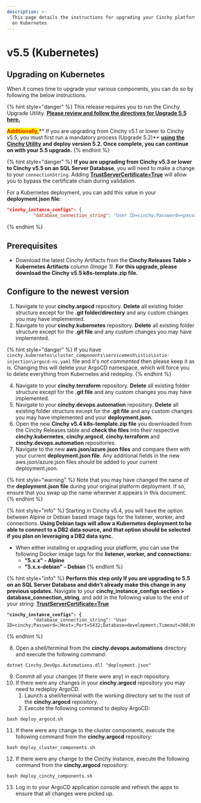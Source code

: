 ```yaml
---
description: >-
  This page details the instructions for upgrading your Cinchy platform to v5.5
  on Kubernetes
---
```


# v5.5 (Kubernetes)

## Upgrading on Kubernetes

When it comes time to upgrade your various components, you can do so by following the below instructions.

{% hint style="danger" %}
This release requires you to run the Cinchy Upgrade Utility. [**Please review and follow the directives for Upgrade 5.5 here.**](https://app.gitbook.com/o/-LDtM6UlhGoQ91uwM5SF/s/F1vvLbEMfTF1UqCFU9hs/~/changes/287/deployment-guide/upgrade-guides/upgrades/cinchy-upgrade-utility)

<mark style="color:red;">**Additionally,**</mark>** If you are upgrading from Cinchy v5.1 or lower to Cinchy v5.5, you must first run a mandatory process (Upgrade 5.2)** [**using the Cinchy Utility**](https://app.gitbook.com/o/-LDtM6UlhGoQ91uwM5SF/s/F1vvLbEMfTF1UqCFU9hs/~/changes/287/deployment-guide/upgrade-guides/upgrades/cinchy-upgrade-utility) **and deploy version 5.2. Once complete, you can continue on with your 5.5 upgrade.**
{% endhint %}

{% hint style="danger" %}
**If you are upgrading from Cinchy v5.3 or lower to Cinchy v5.5 on an SQL Server Database**, you will need to make a change to your `connectionString`. Adding [**TrustServerCertificate=True**](https://learn.microsoft.com/en-us/dotnet/api/system.data.sqlclient.sqlconnectionstringbuilder.trustservercertificate?view=dotnet-plat-ext-6.0) will allow you to bypass the certificate chain during validation.

For a Kubernetes deployment, you can add this value in your **deployment.json file:**

```json
"cinchy_instance_configs": {
          "database_connection_string": "User ID=cinchy;Password=<password>;Host=<
```

{% endhint %}

## Prerequisites

- Download the latest Cinchy Artifacts from the **Cinchy Releases Table > Kubernetes Artifacts** column _(Image 1)._ **For this upgrade, please download the Cinchy v5.5 k8s-template.zip file.**

## Configure to the newest version

1. Navigate to your **cinchy.argocd** repository. **Delete** all existing folder structure except for the **.git folder/directory** and any custom changes you may have implemented.
2. Navigate to your **cinchy.kubernetes** repository. **Delete** all existing folder structure except for the **.git file** and any custom changes you may have implemented.

{% hint style="danger" %}
If you have `cinchy.kubernetes\cluster_components\servicemesh\istio\istio-injection\argocd-ns.yaml` file and it's _not commented_ then please keep it as is. Changing this will delete your ArgoCD namespace, which will force you to delete everything from Kubernetes and redeploy.
{% endhint %}

4. Navigate to your **cinchy.terraform** repository. **Delete** all existing folder structure except for the **.git file** and any custom changes you may have implemented.
5. Navigate to your **cinchy.devops.automation** repository. **Delete** all existing folder structure except for the **.git file** and any custom changes you may have implemented and your **deployment.json.**
6. Open the new **Cinchy v5.4 k8s-template.zip file** you downloaded from the Cinchy Releases table and **check the files** into their respective **cinchy.kubernetes**, **cinchy.argocd**, **cinchy.terraform** and **cinchy.devops.automation** repositories.
7. Navigate to the new **aws.json/azure.json files** and compare them with your current **deployment.json file**. Any additional fields in the new aws.json/azure.json files should be added to your current deployment.json.

{% hint style="warning" %}
Note that you may have changed the name of the **deployment.json file** during your original platform deployment. If so, ensure that you swap up the name wherever it appears in this document.
{% endhint %}

{% hint style="info" %}
Starting in Cinchy v5.4, you will have the option between Alpine or Debian based image tags for the listener, worker, and connections. **Using Debian tags will allow a Kubernetes deployment to be able to connect to a DB2 data source, and that option should be selected if you plan on leveraging a DB2 data sync.**

- When either installing or upgrading your platform, you can use the following Docker image tags for the **listener, worker, and connections:**
  - **"5.x.x" - Alpine**
  - **"5.x.x-debian" - Debian**
    {% endhint %}

{% hint style="info" %}
**Perform this step only If you are upgrading to 5.5 on an SQL Server Database and didn't already make this change in any previous updates.** Navigate to your **cinchy_instance_configs section > database_connection_string**, and add in the following value to the end of your string: [**TrustServerCertificate=True**](https://learn.microsoft.com/en-us/dotnet/api/system.data.sqlclient.sqlconnectionstringbuilder.trustservercertificate?view=dotnet-plat-ext-6.0)

<pre><code><strong>"cinchy_instance_configs": {
</strong>          "database_connection_string": "User ID=cinchy;Password=<password>;Host=<db_hostname>;Port=5432;Database=development;Timeout=300;Keepalive=300;TrustServerCertificate=True",
</code></pre>

{% endhint %}

8. Open a shell/terminal from the **cinchy.devops.automations** directory and execute the following command:

```
dotnet Cinchy.DevOps.Automations.dll "deployment.json"
```

9. Commit all your changes (if there were any) in each repository.
10. If there were any changes in your **cinchy.argocd** repository you may need to redeploy ArgoCD.
    1. Launch a shell/terminal with the working directory set to the root of the **cinchy.argocd** repository.
    2. Execute the following command to deploy ArgoCD:

```
bash deploy_argocd.sh
```

11. If there were any change to the cluster components, execute the following command from the **cinchy.argocd** repository:

```
bash deploy_cluster_components.sh
```

12. If there were any change to the Cinchy instance, execute the following command from the **cinchy.argocd** repository:

```
bash deploy_cinchy_components.sh
```

13. Log in to your ArgoCD application console and refresh the apps to ensure that all changes were picked up.


